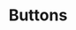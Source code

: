 ---
title: Buttons
seo:
  page_title:
  meta_description:
  featured_image: /uploads/button-screenshot.jpg
  featured_image_alt:
hero:
  heading: HTML & CSS Button Components
  body: (Mostly)Ready to use button components. Copy and paste these HTML & CSS components and build your awesome website. Use this to kickstart your component and customize to meet your needs.
categories: 
  - Application UI
---